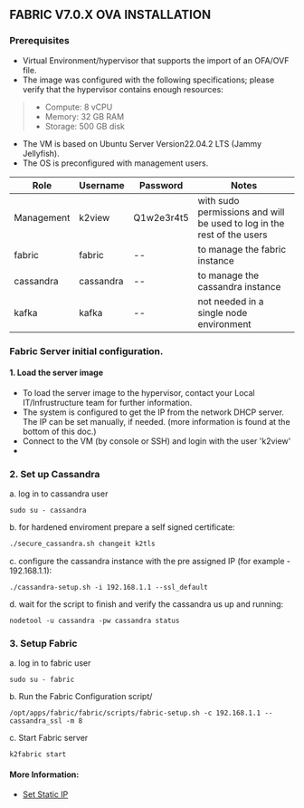 
## FABRIC V7.0.X OVA INSTALLATION

### Prerequisites

* Virtual Environment/hypervisor that supports the import of an OFA/OVF file.
* The image was configured with the following specifications; please verify that the hypervisor contains enough resources:
> * Compute: 8 vCPU
> * Memory: 32 GB RAM
> * Storage: 500 GB disk
* The VM is based on Ubuntu Server Version22.04.2 LTS (Jammy Jellyfish).
* The OS is preconfigured with management users.

    
| Role           | Username    | Password      | Notes 
| ----------     | ---------- | ---------- | ---------- | 
|  Management      | k2view    | Q1w2e3r4t5   | with sudo permissions and will be used to log in the rest of the users |
|  fabric         | fabric     |--   | to manage the fabric instance |
|  cassandra      | cassandra  | --| to manage the cassandra instance |
|  kafka          | kafka      | --| not needed in a single node environment |

    

### Fabric Server initial configuration.

#### 1. Load the server image
* To load the server image to the hypervisor, contact your Local IT/Infrustructure team for further information.
* The system is configured to get the IP from the network DHCP server. The IP can be set manually, if needed. (more information is found at the bottom of this doc.) 
* Connect to the VM (by console or SSH) and login with the user 'k2view'
* 

### 2. Set up Cassandra

a. log in to cassandra user
```
sudo su - cassandra
```

b. for hardened enviroment prepare a self signed certificate:
```bash
./secure_cassandra.sh changeit k2tls
```

c. configure the cassandra instance with the pre assigned IP (for example - 192.168.1.1): 
```
./cassandra-setup.sh -i 192.168.1.1 --ssl_default
``` 
      

	
	
d. wait for the script to finish and verify the cassandra us up and running:
```
nodetool -u cassandra -pw cassandra status
```
### 3. Setup Fabric
a. log in to fabric user
``` 
sudo su - fabric
```
b. Run the Fabric Configuration script/
```
/opt/apps/fabric/fabric/scripts/fabric-setup.sh -c 192.168.1.1 --cassandra_ssl -m 8
```
c. Start Fabric server
```
k2fabric start
```








#### More Information:
<ul>      
<li>
<a href="/articles/98_maintenance_and_operational/Installations/OVA/Set_Static_IP.md">Set Static IP</a></li>
